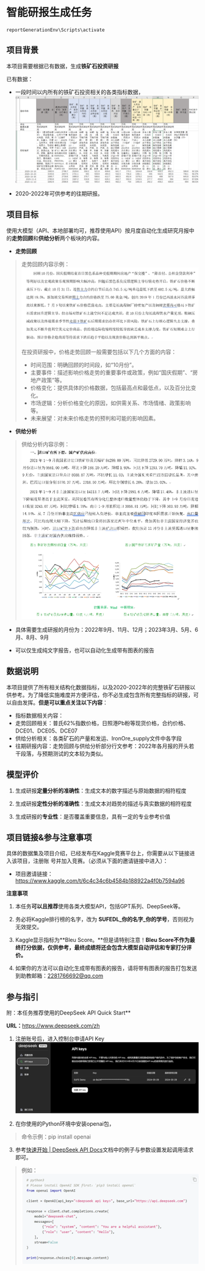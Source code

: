 # 智能研报生成任务

```shell
reportGenerationEnv\Scripts\activate
```

## 项目背景

本项目需要根据已有数据，生成**铁矿石投资研报**

已有数据：
+ 一段时间以内所有的铁矿石投资相关的各类指标数据，
![](./assets/media/image1.png)

+ 2020-2022年可供参考的往期研报。

## 项目目标
使用大模型（API、本地部署均可，推荐使用API）按月度自动化生成研究月报中的**走势回顾**和**供给分析**两个板块的内容。

+ **走势回顾**
> 走势回顾内容示例：
> ![](./assets/media/image2.png)
> 
> 在投资研报中，价格走势回顾一般需要包括以下几个方面的内容： 
> + 时间范围：明确回顾的时间段，如“10月份”。
> + 主要事件：描述影响价格走势的重要事件或政策，例如“国庆假期”、“房地产政策”等。 
> + 价格变化：提供具体的价格数据，包括最高点和最低点，以及百分比变化。 
> + 市场逻辑：分析价格变化的原因，如供需关系、市场情绪、政策影响等。 
> + 未来展望：对未来价格走势的预判和可能的影响因素。

+ **供给分析**
> 供给分析内容示例：
> ![](./assets/media/image3.png)

+ 具体需要生成研报的月份为：2022年9月、11月、12月；2023年3月、5月、6月、8月、9月

+ 可以仅生成纯文字报告，也可以自动化生成带有图表的报告

##  数据说明

本项目提供了所有相关结构化数据指标，以及2020-2022年的完整铁矿石研报以供参考。为了降低实施难度并方便评估，你不必生成包含所有完整指标的研报，可以自由发挥。**但是可以重点关注以下内容**：

+ 指标数据相关内容：
+ 走势回顾相关：普氏62%指数价格，日照港Pb粉等现货价格，合约价格、DCE01、DCE05、DCE07
+ 供给分析相关：各类矿石的产量和发运、IronOre_supply文件中各字段
+ 往期研报内容：走势回顾与供给分析部分行文参考：2022年各月报的开头若干段落，与预期测试的文本较为类似。

## 模型评价

1.  生成研报**定量分析的准确性**：生成文本的数字描述与原始数据的相符程度

2.  生成研报**定性分析的准确性**：生成文本对趋势的描述与真实数据的相符程度

3.  生成研报的**专业性**：是否覆盖重要信息，具有一定的专业参考价值

## 项目链接&参与注意事项

具体的数据集及项目介绍，已经发布在Kaggle竞赛平台上，你需要从以下链接进入该项目，注册账
号并加入竞赛。（必须从下面的邀请链接中进入）：

+ 项目邀请链接：https://www.kaggle.com/t/6c4c34c6b4584b188922a4f0b7594a96

**注意事项**

1.  本任务**可以且推荐**使用各类大模型API，包括GPT系列、DeepSeek等。

2.  务必将Kaggle排行榜的名字，改为
    **SUFEDL_你的名字_你的学号**，否则视为无效提交。

3.  Kaggle显示指标为**Bleu Score。**但是请特别注意！**Bleu
    Score不作为最终打分依据，仅供参考，最终成绩将还会包含大模型自动评估和专家打分评价。**

4.  如果你的方法可以自动化生成带有图表的报告，请将带有图表的报告打包发送到助教邮箱：2281766692@qq.com

## 参与指引
附：本任务推荐使用的DeepSeek API Quick Start**

**URL：**<https://www.deepseek.com/zh>

1. 注册账号后，进入控制台申请API Key
    ![](./assets/media/image4.png)
   

2.  在你使用的Python环境中安装openai包，
> 命令示例：pip install openai

3.  参考[快速开始 \| DeepSeek API
    Docs](https://platform.deepseek.com/api-docs/zh-cn/)文档中的例子与参数设置发起调用请求即可。

> 例如：
> ![](./assets/media/image5.png)
